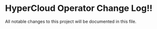# HyperCloud Operator Change Log!!
All notable changes to this project will be documented in this file.
